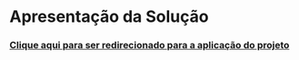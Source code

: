 # Apresentação da Solução

### <a href="https://icei-puc-minas-pmv-ads.github.io/pmv-ads-2022-1-e1-proj-web-t2-vechile-protection/src/"> Clique aqui para ser redirecionado para a aplicação do projeto </a> ###
